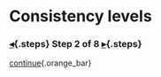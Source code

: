<div class="top">

# Consistency levels
### [◂](command:katapod.loadPage?step1){.steps} Step 2 of 8 [▸](command:katapod.loadPage?step3){.steps}
</div>



[continue](command:katapod.loadPage?step3){.orange_bar}